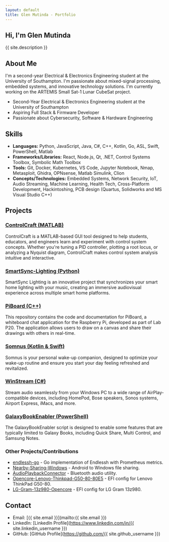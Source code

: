 ```yaml
---
layout: default
title: Glen Mutinda - Portfolio
---
```


## Hi, I'm Glen Mutinda

{{ site.description }}

## About Me

I'm a second-year Electrical & Electronics Engineering student at the University of Southampton. I'm passionate about mixed-signal processing, embedded systems, and innovative technology solutions. I'm currently working on the ARTEMIS Small Sat-1 Lunar CubeSat project.

* Second-Year Electrical & Electronics Engineering student at the University of Southampton
* Aspiring Full Stack & Firmware Developer
* Passionate about Cybersecurity, Software & Hardware Engineering

## Skills

* **Languages:** Python, JavaScript, Java, C#, C++, Kotlin, Go, ASL, Swift, PowerShell, Matlab
* **Frameworks/Libraries:** React, Node.js, Qt, .NET, Control Systems Toolbox, Symbolic Math Toolbox
* **Tools:** Git, Docker, Kubernetes, VS Code, Jupyter Notebook, Nmap, Metasploit, Ghidra, OPNsense, Matlab Simulink, Clion
* **Concepts/Technologies:** Embedded Systems, Network Security, IoT, Audio Streaming, Machine Learning, Health Tech, Cross-Platform Development, Hackintoshing, PCB design (Quartus, Solidworks and MS Visual Studio C++)

## Projects

### [ControlCraft (MATLAB)](https://github.com/Bananz0/ControlCraft)

ControlCraft is a MATLAB-based GUI tool designed to help students, educators, and engineers learn and experiment with control system concepts. Whether you're tuning a PID controller, plotting a root locus, or analyzing a Nyquist diagram, ControlCraft makes control system analysis intuitive and interactive.

### [SmartSync-Lighting (Python)](https://github.com/Bananz0/SmartSync-Lighting)

SmartSync Lighting is an innovative project that synchronizes your smart home lighting with your music, creating an immersive audiovisual experience across multiple smart home platforms.

### [PiBoard (C++)](https://github.com/Bananz0/PiBoard)

This repository contains the code and documentation for PiBoard, a whiteboard chat application for the Raspberry Pi, developed as part of Lab P20. The application allows users to draw on a canvas and share their drawings with others in real-time.

### [Somnus (Kotlin & Swift)](https://github.com/Bananz0/SmartSync-Lighting)

Somnus is your personal wake-up companion, designed to optimize your wake-up routine and ensure you start your day feeling refreshed and revitalized.

### [WinStream (C#)](https://github.com/Bananz0/WinStream)

Stream audio seamlessly from your Windows PC to a wide range of AirPlay-compatible devices, including HomePod, Bose speakers, Sonos systems, Airport Express, iMacs, and more.

### [GalaxyBookEnabler (PowerShell)](https://github.com/Bananz0/GalaxyBookEnabler)

The GalaxyBookEnabler script is designed to enable some features that are typically limited to Galaxy Books, including Quick Share, Multi Control, and Samsung Notes.

### Other Projects/Contributions

* [endlessh-go](https://github.com/Bananz0/endlessh-go) - Go implementation of Endlessh with Prometheus metrics.
* [Nearby-Sharing-Windows](https://github.com/Bananz0/Nearby-Sharing-Windows) - Android to Windows file sharing.
* [AudioPlaybackConnector](https://github.com/Bananz0/AudioPlaybackConnector) - Bluetooth audio utility.
* [Opencore-Lenovo-Thinkpad-G50-80-80E5](https://github.com/Bananz0/Opencore-Lenovo-Thinkpad-G50-80-80E5) - EFI config for Lenovo ThinkPad G50-80.
* [LG-Gram-13z980-Opencore](https://github.com/Bananz0/LG-Gram-13z980-Opencore) - EFI config for LG Gram 13z980.

## Contact

* Email: [{{ site.email }}](mailto:{{ site.email }})
* LinkedIn: [LinkedIn Profile](https://www.linkedin.com/in/{{ site.linkedin_username }})
* GitHub: [GitHub Profile](https://github.com/{{ site.github_username }})
